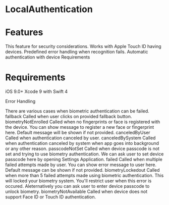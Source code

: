 # LocalAuthentication


# Features
This feature for security considerations.
Works with Apple Touch ID having devices.
Predefined error handling when recognition fails.
Automatic authentication with device Requirements

# Requirements

iOS 9.0+
Xcode 9 with Swift 4

Error Handling

There are various cases when biometric authentication can be failed.
fallback
Called when user clicks on provided fallback button.
biometryNotEnrolled
Called when no fingerprints or face is registered with the device.
You can show message to register a new face or fingerprint here.
Default message will be shown if not provided.
canceledByUser
Called when authentication canceled by user.
canceledBySystem
Called when authentication canceled by system when app goes into background or any other reason.
passcodeNotSet
Called when device passcode is not set and trying to use biometry authentication.
We can ask user to set device passcode here by opening Settings Application.
failed
Called when multiple failed attempts made by user.
You can show error message to user here.
Default message can be shown if not provided.
biometryLockedout
Called when more than 5 failed attempts made using biometric authentication. This will locked your biometry system.
You'll restrict user when this error is occured.
Aleternatively you can ask user to enter device passcode to unlock biometry.
biometryNotAvailable
Called when device does not support Face ID or Touch ID authentication.
